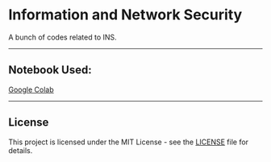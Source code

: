 # Information and Network Security
A bunch of codes related to INS.
<hr>

## Notebook Used:
<a href="https://colab.research.google.com/">Google Colab</a>
<hr>

## License
This project is licensed under the MIT License - see the [LICENSE](LICENSE) file for details.
